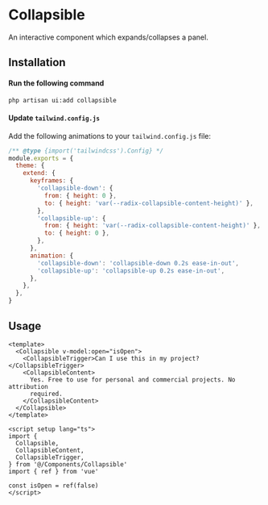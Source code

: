 # Collapsible

An interactive component which expands/collapses a panel.

<ComponentSource
  source="components/collapsible"
  primitive="https://www.reka-ui.com/docs/components/collapsible"
  ui="https://www.shadcn-vue.com/docs/components/collapsible.html"
/>

<ComponentPreview name="Collapsible" />

## Installation

#### Run the following command

```shell
php artisan ui:add collapsible
```

#### Update `tailwind.config.js`

Add the following animations to your `tailwind.config.js` file:

```js title="tailwind.config.js" {5-18}
/** @type {import('tailwindcss').Config} */
module.exports = {
  theme: {
    extend: {
      keyframes: {
        'collapsible-down': {
          from: { height: 0 },
          to: { height: 'var(--radix-collapsible-content-height)' },
        },
        'collapsible-up': {
          from: { height: 'var(--radix-collapsible-content-height)' },
          to: { height: 0 },
        },
      },
      animation: {
        'collapsible-down': 'collapsible-down 0.2s ease-in-out',
        'collapsible-up': 'collapsible-up 0.2s ease-in-out',
      },
    },
  },
}
```

## Usage

```vue
<template>
  <Collapsible v-model:open="isOpen">
    <CollapsibleTrigger>Can I use this in my project?</CollapsibleTrigger>
    <CollapsibleContent>
      Yes. Free to use for personal and commercial projects. No attribution
      required.
    </CollapsibleContent>
  </Collapsible>
</template>

<script setup lang="ts">
import {
  Collapsible,
  CollapsibleContent,
  CollapsibleTrigger,
} from '@/Components/Collapsible'
import { ref } from 'vue'

const isOpen = ref(false)
</script>
```
